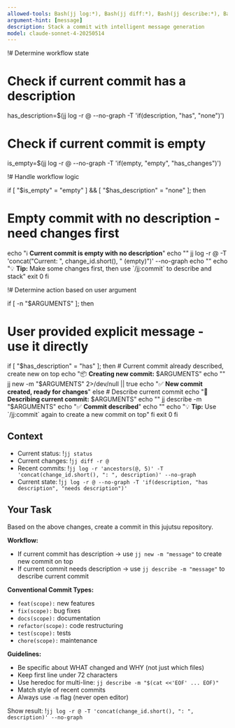 ```yaml
---
allowed-tools: Bash(jj log:*), Bash(jj diff:*), Bash(jj describe:*), Bash(jj new:*), Bash(jj workspace:*), Bash(jj status:*)
argument-hint: [message]
description: Stack a commit with intelligent message generation
model: claude-sonnet-4-20250514
---
```


!# Determine workflow state

# Check if current commit has a description
has_description=$(jj log -r @ --no-graph -T 'if(description, "has", "none")')

# Check if current commit is empty
is_empty=$(jj log -r @ --no-graph -T 'if(empty, "empty", "has_changes")')

!# Handle workflow logic

if [ "$is_empty" = "empty" ] && [ "$has_description" = "none" ]; then
  # Empty commit with no description - need changes first
  echo "ℹ️  **Current commit is empty with no description**"
  echo ""
  jj log -r @ -T 'concat("Current: ", change_id.short(), " (empty)")' --no-graph
  echo ""
  echo "💡 **Tip:** Make some changes first, then use \`/jj:commit\` to describe and stack"
  exit 0
fi

!# Determine action based on user argument

if [ -n "$ARGUMENTS" ]; then
  # User provided explicit message - use it directly
  if [ "$has_description" = "has" ]; then
    # Current commit already described, create new on top
    echo "📦 **Creating new commit:** $ARGUMENTS"
    echo ""
    jj new -m "$ARGUMENTS" 2>/dev/null || true
    echo "✅ **New commit created, ready for changes**"
  else
    # Describe current commit
    echo "📝 **Describing current commit:** $ARGUMENTS"
    echo ""
    jj describe -m "$ARGUMENTS"
    echo "✅ **Commit described**"
    echo ""
    echo "💡 **Tip:** Use \`/jj:commit\` again to create a new commit on top"
  fi
  exit 0
fi

## Context

- Current status: !`jj status`
- Current changes: !`jj diff -r @`
- Recent commits: !`jj log -r 'ancestors(@, 5)' -T 'concat(change_id.short(), ": ", description)' --no-graph`
- Current state: !`jj log -r @ --no-graph -T 'if(description, "has description", "needs description")'`

## Your Task

Based on the above changes, create a commit in this jujutsu repository.

**Workflow:**
- If current commit has description → use `jj new -m "message"` to create new commit on top
- If current commit needs description → use `jj describe -m "message"` to describe current commit

**Conventional Commit Types:**
- `feat(scope):` new features
- `fix(scope):` bug fixes
- `docs(scope):` documentation
- `refactor(scope):` code restructuring
- `test(scope):` tests
- `chore(scope):` maintenance

**Guidelines:**
- Be specific about WHAT changed and WHY (not just which files)
- Keep first line under 72 characters
- Use heredoc for multi-line: `jj describe -m "$(cat <<'EOF' ... EOF)"`
- Match style of recent commits
- Always use `-m` flag (never open editor)

Show result: !`jj log -r @ -T 'concat(change_id.short(), ": ", description)' --no-graph`
